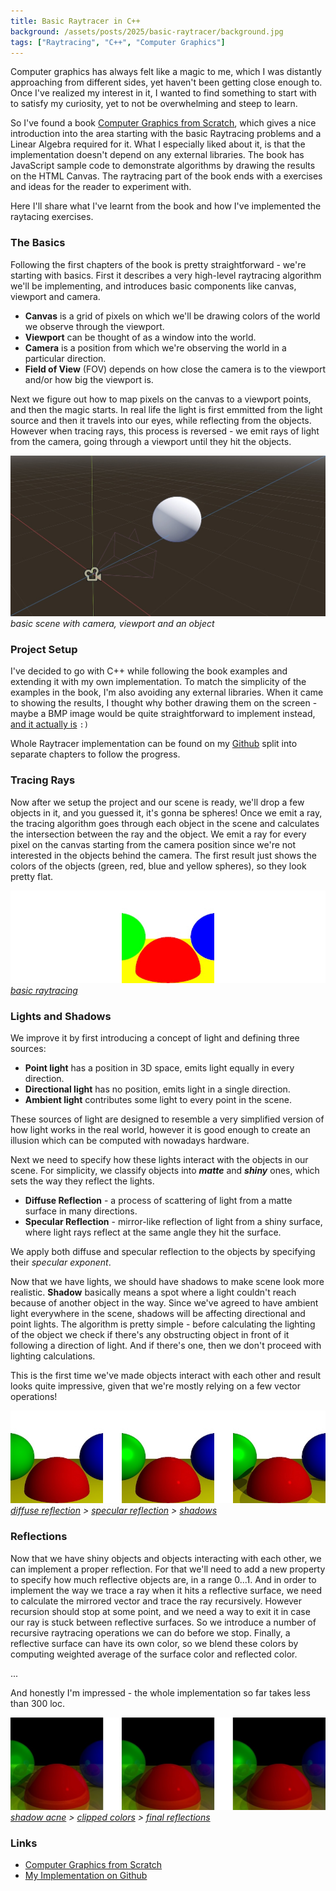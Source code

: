 ```yaml
---
title: Basic Raytracer in C++
background: /assets/posts/2025/basic-raytracer/background.jpg
tags: ["Raytracing", "C++", "Computer Graphics"]
---
```


Computer graphics has always felt like a magic to me, which I was distantly approaching from different sides, yet haven't been getting close enough to. Once I've realized my interest in it, I wanted to find something to start with to satisfy my curiosity, yet to not be overwhelming and steep to learn.

So I've found a book [Computer Graphics from Scratch](https://gabrielgambetta.com/computer-graphics-from-scratch), which gives a nice introduction into the area starting with the basic Raytracing problems and a Linear Algebra required for it. What I especially liked about it, is that the implementation doesn't depend on any external libraries. The book has JavaScript sample code to demonstrate algorithms by drawing the results on the HTML Canvas. The raytracing part of the book ends with a exercises and ideas for the reader to experiment with.

Here I'll share what I've learnt from the book and how I've implemented the raytacing exercises.

### The Basics

Following the first chapters of the book is pretty straightforward - we're starting with basics.
First it describes a very high-level raytracing algorithm we'll be implementing, and introduces basic components like canvas, viewport and camera.
* **Canvas** is a grid of pixels on which we'll be drawing colors of the world we observe through the viewport.
* **Viewport** can be thought of as a window into the world.
* **Camera** is a position from which we're observing the world in a particular direction.
* **Field of View** (FOV) depends on how close the camera is to the viewport and/or how big the viewport is.

Next we figure out how to map pixels on the canvas to a viewport points, and then the magic starts.
In real life the light is first emmitted from the light source and then it travels into our eyes, while reflecting from the objects.
However when tracing rays, this process is reversed - we emit rays of light from the camera, going through a viewport until they hit the objects.

![basic scene with camera, viewport and an object](/assets/posts/2025/basic-raytracer/basics.jpg)
_basic scene with camera, viewport and an object_

### Project Setup

I've decided to go with C++ while following the book examples and extending it with my own implementation.
To match the simplicity of the examples in the book, I'm also avoiding any external libraries.
When it came to showing the results, I thought why bother drawing them on the screen - maybe a BMP image would be quite straightforward to implement instead, [and it actually is](https://github.com/a-voronov/computer-graphics-from-scratch/blob/main/examples/bmp.h) `:)`

Whole Raytracer implementation can be found on my [Github](https://github.com/a-voronov/computer-graphics-from-scratch) split into separate chapters to follow the progress.

### Tracing Rays

Now after we setup the project and our scene is ready, we'll drop a few objects in it, and you guessed it, it's gonna be spheres!
Once we emit a ray, the tracing algorithm goes through each object in the scene and calculates the intersection between the ray and the object.
We emit a ray for every pixel on the canvas starting from the camera position since we're not interested in the objects behind the camera.
The first result just shows the colors of the objects (green, red, blue and yellow spheres), so they look pretty flat.

![basic raytracing](/assets/posts/2025/basic-raytracer/basic-raytracing.jpg)
_[basic raytracing](https://raw.githubusercontent.com/a-voronov/computer-graphics-from-scratch/refs/heads/main/results/01-basic-raytracing.bmp)_

### Lights and Shadows

We improve it by first introducing a concept of light and defining three sources:
- **Point light** has a position in 3D space, emits light equally in every direction.
- **Directional light** has no position, emits light in a single direction.
- **Ambient light** contributes some light to every point in the scene.

These sources of light are designed to resemble a very simplified version of how light works in the real world, however it is good enough to create an illusion which can be computed with nowadays hardware.

Next we need to specify how these lights interact with the objects in our scene.
For simplicity, we classify objects into _**matte**_ and _**shiny**_ ones, which sets the way they reflect the lights.

- **Diffuse Reflection** - a process of scattering of light from a matte surface in many directions.
- **Specular Reflection** - mirror-like reflection of light from a shiny surface, where light rays reflect at the same angle they hit the surface.

We apply both diffuse and specular reflection to the objects by specifying their _specular exponent_.

Now that we have lights, we should have shadows to make scene look more realistic.
**Shadow** basically means a spot where a light couldn't reach because of another object in the way.
Since we've agreed to have ambient light everywhere in the scene, shadows will be affecting directional and point lights.
The algorithm is pretty simple - before calculating the lighting of the object we check if there's any obstructing object in front of it following a direction of light.
And if there's one, then we don't proceed with lighting calculations.

This is the first time we've made objects interact with each other and result looks quite impressive, given that we're mostly relying on a few vector operations!

![diffuse reflection, specular reflection, shadows](/assets/posts/2025/basic-raytracer/lights-and-shadows.jpg)
_[diffuse reflection](https://raw.githubusercontent.com/a-voronov/computer-graphics-from-scratch/refs/heads/main/results/02-diffuse-reflection.bmp) > [specular reflection](https://raw.githubusercontent.com/a-voronov/computer-graphics-from-scratch/refs/heads/main/results/03-specular-reflection.bmp) > [shadows](https://raw.githubusercontent.com/a-voronov/computer-graphics-from-scratch/refs/heads/main/results/04-shadows.bmp)_

### Reflections

Now that we have shiny objects and objects interacting with each other, we can implement a proper reflection.
For that we'll need to add a new property to specify how much reflective objects are, in a range 0...1.
And in order to implement the way we trace a ray when it hits a reflective surface, we need to calculate the mirrored vector and trace the ray recursively.
However recursion should stop at some point, and we need a way to exit it in case our ray is stuck between reflective surfaces. So we introduce a number of recursive raytracing operations we can do before we stop. Finally, a reflective surface can have its own color, so we blend these colors by computing weighted average of the surface color and reflected color.

...

And honestly I'm impressed - the whole implementation so far takes less than 300 loc.

![shadow acne, clipped colors, final reflections](/assets/posts/2025/basic-raytracer/reflections-issues.jpg)
_[shadow acne](https://raw.githubusercontent.com/a-voronov/computer-graphics-from-scratch/refs/heads/main/results/05-shadow-acne.bmp) > [clipped colors](https://raw.githubusercontent.com/a-voronov/computer-graphics-from-scratch/refs/heads/main/results/05-old-colors.bmp) > [final reflections](https://raw.githubusercontent.com/a-voronov/computer-graphics-from-scratch/refs/heads/main/results/05-reflections.bmp)_

### Links

- [Computer Graphics from Scratch](https://gabrielgambetta.com/computer-graphics-from-scratch)
- [My Implementation on Github](https://github.com/a-voronov/computer-graphics-from-scratch)